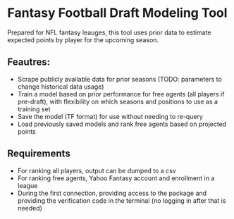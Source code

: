 # Fantasy Football Draft Modeling Tool
Prepared for NFL fantasy leauges, this tool uses prior data to estimate expected points by player for the upcoming season. 

## Feautres:
- Scrape publicly available data for prior seasons (TODO: parameters to change historical data usage)
- Train a model based on prior performance for free agents (all players if pre-draft), with flexibility on which seasons and positions to use as a training set
- Save the model (TF format) for use without needing to re-query
- Load previously saved models and rank free agents based on projected points

## Requirements
- For ranking all players, output can be dumped to a csv
- For ranking free agents, Yahoo Fantasy account and enrollment in a league
- During the first connection, providing access to the package and providing the verification code in the terminal (no logging in after that is needed)